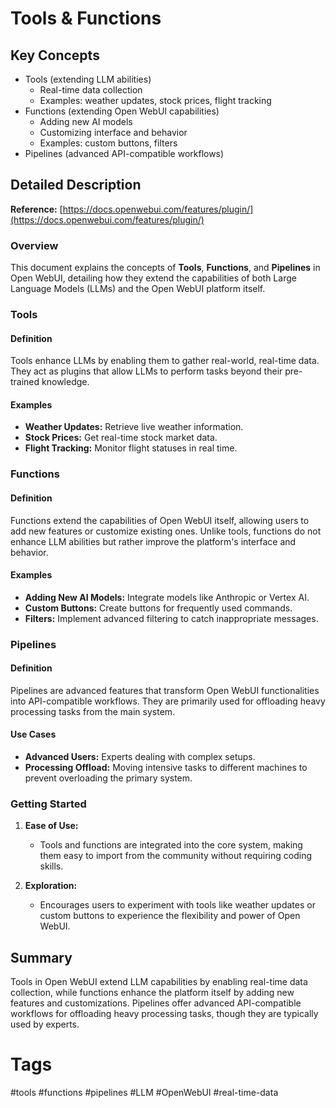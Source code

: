 # Tools & Functions

## Key Concepts
- Tools (extending LLM abilities)
  - Real-time data collection
  - Examples: weather updates, stock prices, flight tracking
- Functions (extending Open WebUI capabilities)
  - Adding new AI models
  - Customizing interface and behavior
  - Examples: custom buttons, filters
- Pipelines (advanced API-compatible workflows)

## Detailed Description

**Reference:** [https://docs.openwebui.com/features/plugin/](https://docs.openwebui.com/features/plugin/)

### Overview
This document explains the concepts of **Tools**, **Functions**, and **Pipelines** in Open WebUI, detailing how they extend the capabilities of both Large Language Models (LLMs) and the Open WebUI platform itself.

### Tools

#### Definition
Tools enhance LLMs by enabling them to gather real-world, real-time data. They act as plugins that allow LLMs to perform tasks beyond their pre-trained knowledge.

#### Examples
- **Weather Updates:** Retrieve live weather information.
- **Stock Prices:** Get real-time stock market data.
- **Flight Tracking:** Monitor flight statuses in real time.

### Functions

#### Definition
Functions extend the capabilities of Open WebUI itself, allowing users to add new features or customize existing ones. Unlike tools, functions do not enhance LLM abilities but rather improve the platform's interface and behavior.

#### Examples
- **Adding New AI Models:** Integrate models like Anthropic or Vertex AI.
- **Custom Buttons:** Create buttons for frequently used commands.
- **Filters:** Implement advanced filtering to catch inappropriate messages.

### Pipelines

#### Definition
Pipelines are advanced features that transform Open WebUI functionalities into API-compatible workflows. They are primarily used for offloading heavy processing tasks from the main system.

#### Use Cases
- **Advanced Users:** Experts dealing with complex setups.
- **Processing Offload:** Moving intensive tasks to different machines to prevent overloading the primary system.

### Getting Started

1. **Ease of Use:**
   - Tools and functions are integrated into the core system, making them easy to import from the community without requiring coding skills.

2. **Exploration:**
   - Encourages users to experiment with tools like weather updates or custom buttons to experience the flexibility and power of Open WebUI.

## Summary
Tools in Open WebUI extend LLM capabilities by enabling real-time data collection, while functions enhance the platform itself by adding new features and customizations. Pipelines offer advanced API-compatible workflows for offloading heavy processing tasks, though they are typically used by experts.

# Tags
#tools #functions #pipelines #LLM #OpenWebUI #real-time-data